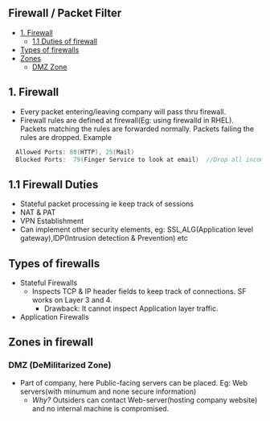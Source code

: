 ## Firewall / Packet Filter

- [1. Firewall](#what)
  - [1.1 Duties of firewall](#duties)
- [Types of firewalls](#types)
- [Zones](#zone)
  - [DMZ Zone](#dmz)

<a name=what></a>
## 1. Firewall
- Every packet entering/leaving company will pass thru firewall.
- Firewall rules are defined at firewall(Eg: using firewalld in RHEL). Packets matching the rules are forwarded normally. Packets failing the rules are dropped. Example
```c
  Allowed Ports: 80(HTTP), 25(Mail)
  Blocked Ports:  79(Finger Service to look at email)  //Drop all incoming packets to 79
``` 

<a name=duties></a>
## 1.1 Firewall Duties
- Stateful packet processing ie keep track of sessions
- NAT & PAT
- VPN Establishment
- Can implement other security elements, eg: SSL,ALG(Application level gateway),IDP(Intrusion detection & Prevention) etc

<a name=types></a>
## Types of firewalls
- Stateful Firewalls  
  - Inspects TCP & IP header fields to keep track of connections. SF works on Layer 3 and 4.
    - Drawback: It cannot inspect Application layer traffic.
- Application Firewalls

<a name=zone></a>
## Zones in firewall

<a name=zone></a>
### DMZ (DeMilitarized Zone) 
- Part of company, here Public-facing servers can be placed. Eg: Web servers(with minumum and none secure information)
  - *Why?* Outsiders can contact Web-server(hosting company website) and no internal machine is compromised.
